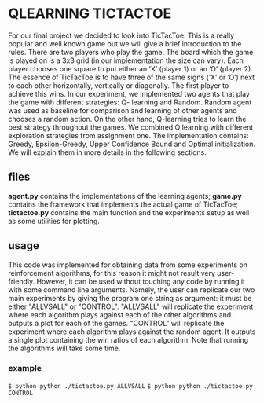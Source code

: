 # QLEARNING TICTACTOE

For our final project we decided to look into TicTacToe. This is a really popular and well known game
but we will give a brief introduction to the rules. There are two players who play the game. The board
which the game is played on is a 3x3 grid (in our implementation the size can vary). Each player
chooses one square to put either an ’X’ (player 1) or an ’O’ (player 2). The essence of TicTacToe is
to have three of the same signs (’X’ or ’O’) next to each other horizontally, vertically or diagonally.
The first player to achieve this wins.
In our experiment, we implemented two agents that play the game with different strategies: Q-
learning and Random. Random agent was used as baseline for comparison and learning of other
agents and chooses a random action. On the other hand, Q-learning tries to learn the best strategy
throughout the games. We combined Q learning with different exploration strategies from assignment
one. The implementation contains: Greedy, Epsilon-Greedy, Upper Confidence Bound and Optimal
initialization. We will explain them in more details in the following sections.

## files

**agent.py** contains the implementations of the learning agents; **game.py** contains the framework that implements the actual game of TicTacToe; **tictactoe.py** contains the main function and the experiments setup as well as some utilities for plotting.

## usage 

This code was implemented for obtaining data from some experiments on reinforcement algorithms, for this reason it might not result very user-friendly. However, it can be used without touching any code by running it with some command line arguments. Namely, the user can replicate our two main experiments by giving the program one string as argument: it must be either "ALLVSALL" or "CONTROL".
"ALLVSALL" will replicate the experiment where each algorithm plays against each of the other algorithms and outputs a plot for each of the games. "CONTROL" will replicate the experiment where each algorithm plays against the random agent. It outputs a single plot containing the win ratios of each algorithm.
Note that running the algorithms will take some time.

### example
`$ python python ./tictactoe.py ALLVSALL`
`$ python python ./tictactoe.py CONTROL`
